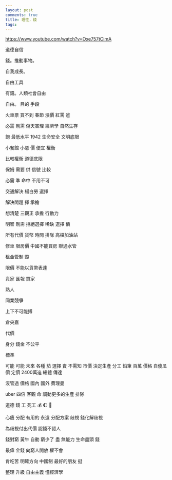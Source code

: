 ```yaml
---
layout: post
comments: true
title: 理性，錢
tags: 
---
```

<https://www.youtube.com/watch?v=Oxe757tCimA>

道德自信

錢。推動事物。

自我成長。

自由工具

有錢。人類社會自由

自由。 目的 手段

火車票 買不到 春節 漲價 紅罵 爸

必需 剛需 傷天害理 經濟學 自然生存

飽 最低水平 1942 生命安全 文明底限

小餐館 小惡 價 便宜 權衡

比較權衡 道德底限

保姆 需要 供 信號 比較

必需 準 命中 不用不可

交通解決 楊白勞 選擇

解決問題 擇 承擔

想清楚 三觀正 承擔 行動力

明智 剛需 拒絕選擇 稀缺 選擇 價

所有代價 貨幣 時間 排隊 高檔加油站

修車 限房價 中國不能買房 聯通水管

租金管制 毀

限價 不能以貨幣表達

賣家 匯報 買家

熟人

同業競爭

上下不可能搏

倉央嘉

代價

身分 錢金 不公平

標準

可能 可能 未來 各種 茄 選擇 賣 不需知 市價 決定生產 分工 鉛筆 百萬 價格 自傻瓜 價 定價 2400萬追 總體 傳達

沒管過 價格 國內 國外 費理曼

uber 四倍 客觀 命 調動更多的生產 排隊

道德 錢 工 死工 💰 🌔 💸

心癢 分配 有用的 永遠 分配方案 歧視 錢化解歧視

為歧視付出代價 認錢不認人

錢對窮 黃牛 自動 窮少了 盡 無能力 生命盡頭 錢

最偉 金錢 向窮人開放 權不會

肯吃苦 明確方向 中國制 最好的朋友 挺

整理 升級 自由主義 懂經濟學

